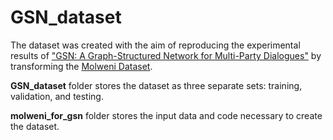 # GSN_dataset

The dataset was created with the aim of reproducing the experimental results of ["GSN: A Graph-Structured Network for Multi-Party Dialogues"](https://github.com/morning-dews/GSN-Dialogues) by transforming the [Molweni Dataset](https://github.com/HIT-SCIR/Molweni).

**GSN_dataset** folder stores the dataset as three separate sets: training, validation, and testing.

**molweni_for_gsn** folder stores the input data and code necessary to create the dataset.
